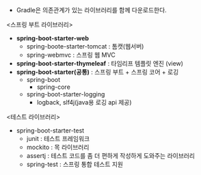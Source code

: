 - Gradle은 의존관계가 있는 라이브러리를 함께 다운로드한다.

<스프링 부트 라이브러리>
- <b>spring-boot-starter-web</b>
  - spring-boote-starter-tomcat : 톰캣(웹서버)
  - spring-webmvc : 스프링 웹 MVC
- <b>spring-boot-starter-thymeleaf</b> : 타임리프 템플릿 엔진 (view)
- <b>spring-boot-starter(공통)</b> : 스프링 부트 + 스프링 코어 + 로깅
  - spring-boot
    - spring-core
  - spring-boot-starter-logging
    - logback, slf4j(java용 로깅 api 제공)


<테스트 라이브러리>
- spring-boot-starter-test
  - junit : 테스트 프레임워크
  - mockito : 목 라이브러리
  - assertj : 테스트 코드를 좀 더 편하게 작성하게 도와주는 라이브러리
  - spring-test : 스프링 통합 테스트 지원
